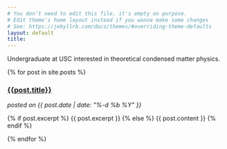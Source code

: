```yaml
---
# You don't need to edit this file, it's empty on purpose.
# Edit theme's home layout instead if you wanna make some changes
# See: https://jekyllrb.com/docs/themes/#overriding-theme-defaults
layout: default
title: 
---
```


Undergraduate at USC interested in theoretical condensed matter physics.

{% for post in site.posts %}
  <div id="post-short">
    <a href="{{site.url}}{{site.baseurl}}{{post.url}}">
      <h3>{{post.title}}</h3>
    </a>
    <i>posted on {{ post.date | date: "%-d %b %Y" }}</i>
    <p>
      {% if post.excerpt %}
        {{ post.excerpt }}
      {% else %}
        {{ post.content }}
      {% endif %}
    </p>
  </div>
{% endfor %}
